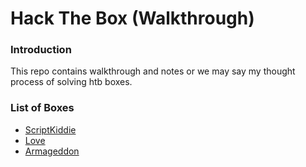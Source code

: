 # Hack The Box (Walkthrough)

### Introduction
This repo contains walkthrough and notes or we may say my thought process of solving htb boxes.

### List of Boxes
- [ScriptKiddie](script_kiddie/script_kiddie.md)
- [Love](love/love.md)
- [Armageddon](armageddon/armageddon.md)